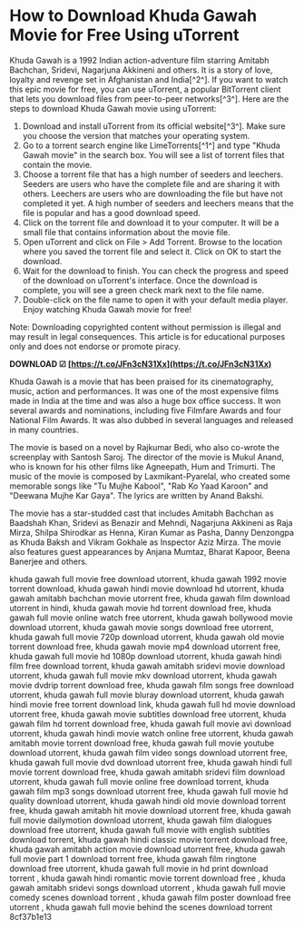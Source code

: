 # How to Download Khuda Gawah Movie for Free Using uTorrent
 
Khuda Gawah is a 1992 Indian action-adventure film starring Amitabh Bachchan, Sridevi, Nagarjuna Akkineni and others. It is a story of love, loyalty and revenge set in Afghanistan and India[^2^]. If you want to watch this epic movie for free, you can use uTorrent, a popular BitTorrent client that lets you download files from peer-to-peer networks[^3^]. Here are the steps to download Khuda Gawah movie using uTorrent:
 
1. Download and install uTorrent from its official website[^3^]. Make sure you choose the version that matches your operating system.
2. Go to a torrent search engine like LimeTorrents[^1^] and type "Khuda Gawah movie" in the search box. You will see a list of torrent files that contain the movie.
3. Choose a torrent file that has a high number of seeders and leechers. Seeders are users who have the complete file and are sharing it with others. Leechers are users who are downloading the file but have not completed it yet. A high number of seeders and leechers means that the file is popular and has a good download speed.
4. Click on the torrent file and download it to your computer. It will be a small file that contains information about the movie file.
5. Open uTorrent and click on File > Add Torrent. Browse to the location where you saved the torrent file and select it. Click on OK to start the download.
6. Wait for the download to finish. You can check the progress and speed of the download on uTorrent's interface. Once the download is complete, you will see a green check mark next to the file name.
7. Double-click on the file name to open it with your default media player. Enjoy watching Khuda Gawah movie for free!

Note: Downloading copyrighted content without permission is illegal and may result in legal consequences. This article is for educational purposes only and does not endorse or promote piracy.
 
**DOWNLOAD ☑ [https://t.co/JFn3cN31Xx](https://t.co/JFn3cN31Xx)**



Khuda Gawah is a movie that has been praised for its cinematography, music, action and performances. It was one of the most expensive films made in India at the time and was also a huge box office success. It won several awards and nominations, including five Filmfare Awards and four National Film Awards. It was also dubbed in several languages and released in many countries.
 
The movie is based on a novel by Rajkumar Bedi, who also co-wrote the screenplay with Santosh Saroj. The director of the movie is Mukul Anand, who is known for his other films like Agneepath, Hum and Trimurti. The music of the movie is composed by Laxmikant-Pyarelal, who created some memorable songs like "Tu Mujhe Kabool", "Rab Ko Yaad Karoon" and "Deewana Mujhe Kar Gaya". The lyrics are written by Anand Bakshi.
 
The movie has a star-studded cast that includes Amitabh Bachchan as Baadshah Khan, Sridevi as Benazir and Mehndi, Nagarjuna Akkineni as Raja Mirza, Shilpa Shirodkar as Henna, Kiran Kumar as Pasha, Danny Denzongpa as Khuda Baksh and Vikram Gokhale as Inspector Aziz Mirza. The movie also features guest appearances by Anjana Mumtaz, Bharat Kapoor, Beena Banerjee and others.
 
khuda gawah full movie free download utorrent,  khuda gawah 1992 movie torrent download,  khuda gawah hindi movie download hd utorrent,  khuda gawah amitabh bachchan movie utorrent free,  khuda gawah film download utorrent in hindi,  khuda gawah movie hd torrent download free,  khuda gawah full movie online watch free utorrent,  khuda gawah bollywood movie download utorrent,  khuda gawah movie songs download free utorrent,  khuda gawah full movie 720p download utorrent,  khuda gawah old movie torrent download free,  khuda gawah movie mp4 download utorrent free,  khuda gawah full movie hd 1080p download utorrent,  khuda gawah hindi film free download torrent,  khuda gawah amitabh sridevi movie download utorrent,  khuda gawah full movie mkv download utorrent,  khuda gawah movie dvdrip torrent download free,  khuda gawah film songs free download utorrent,  khuda gawah full movie bluray download utorrent,  khuda gawah hindi movie free torrent download link,  khuda gawah full hd movie download utorrent free,  khuda gawah movie subtitles download free utorrent,  khuda gawah film hd torrent download free,  khuda gawah full movie avi download utorrent,  khuda gawah hindi movie watch online free utorrent,  khuda gawah amitabh movie torrent download free,  khuda gawah full movie youtube download utorrent,  khuda gawah film video songs download utorrent free,  khuda gawah full movie dvd download utorrent free,  khuda gawah hindi full movie torrent download free,  khuda gawah amitabh sridevi film download utorrent,  khuda gawah full movie online free download torrent,  khuda gawah film mp3 songs download utorrent free,  khuda gawah full movie hd quality download utorrent,  khuda gawah hindi old movie download torrent free,  khuda gawah amitabh hit movie download utorrent free,  khuda gawah full movie dailymotion download utorrent,  khuda gawah film dialogues download free utorrent,  khuda gawah full movie with english subtitles download torrent,  khuda gawah hindi classic movie torrent download free,  khuda gawah amitabh action movie download utorrent free,  khuda gawah full movie part 1 download torrent free,  khuda gawah film ringtone download free utorrent,  khuda gawah full movie in hd print download torrent ,  khuda gawah hindi romantic movie torrent download free ,  khuda gawah amitabh sridevi songs download utorrent ,  khuda gawah full movie comedy scenes download torrent ,  khuda gawah film poster download free utorrent ,  khuda gawah full movie behind the scenes download torrent
 8cf37b1e13
 
